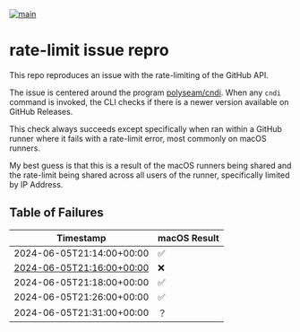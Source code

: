 <a href="https://github.com/polyseam/mac-bin-build-demo/actions/workflows/bin-build.yaml">
    <img src="https://github.com/polyseam/mac-bin-build-demo/actions/workflows/bin-build.yaml/badge.svg" alt="main" style="max-width: 100%;">
</a>

# rate-limit issue repro

This repo reproduces an issue with the rate-limiting of the GitHub API.

The issue is centered around the program
[polyseam/cndi](https://github.com/polyseam/cndi). When any `cndi` command is
invoked, the CLI checks if there is a newer version available on GitHub
Releases.

This check always succeeds except specifically when ran within a GitHub runner
where it fails with a rate-limit error, most commonly on macOS runners.

My best guess is that this is a result of the macOS runners being shared and the
rate-limit being shared across all users of the runner, specifically limited by
IP Address.

## Table of Failures

| Timestamp                                                                                                                    | macOS Result |
| ---------------------------------------------------------------------------------------------------------------------------- | ------------ |
| 2024-06-05T21:14:00+00:00                                                                                                    | ✅           |
| [2024-06-05T21:16:00+00:00](https://github.com/polyseam/mac-bin-build-demo/actions/runs/9391343183/job/25863286906#step:5:6) | ❌           |
| 2024-06-05T21:18:00+00:00                                                                                                    | ✅           |
| 2024-06-05T21:26:00+00:00                                                                                                    | ✅           |
| 2024-06-05T21:31:00+00:00                                                                                                    | ？           |
